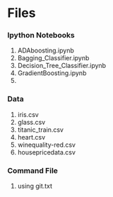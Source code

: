 # Files

### Ipython Notebooks
1. ADAboosting.ipynb
2. Bagging_Classifier.ipynb
3. Decision_Tree_Classifier.ipynb
4. GradientBoosting.ipynb
5. 

### Data
1. iris.csv
2. glass.csv
3. titanic_train.csv
4. heart.csv
5. winequality-red.csv
6. housepricedata.csv

### Command File
1. using git.txt
